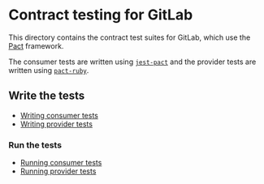 # Contract testing for GitLab

This directory contains the contract test suites for GitLab, which use the [Pact](https://pact.io/) framework.

The consumer tests are written using [`jest-pact`](https://github.com/pact-foundation/jest-pact) and the provider tests are written using [`pact-ruby`](https://github.com/pact-foundation/pact-ruby).

## Write the tests

- [Writing consumer tests](../../doc/development/testing_guide/contract/consumer_tests.md)
- [Writing provider tests](../../doc/development/testing_guide/contract/provider_tests.md)

### Run the tests

- [Running consumer tests](../../doc/development/testing_guide/contract/index.md#run-the-consumer-tests)
- [Running provider tests](../../doc/development/testing_guide/contract/index.md#run-the-provider-tests)
